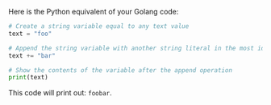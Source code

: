 Here is the Python equivalent of your Golang code:

```python
# Create a string variable equal to any text value
text = "foo"

# Append the string variable with another string literal in the most idiomatic way
text += "bar"

# Show the contents of the variable after the append operation
print(text)
```

This code will print out: `foobar`.
